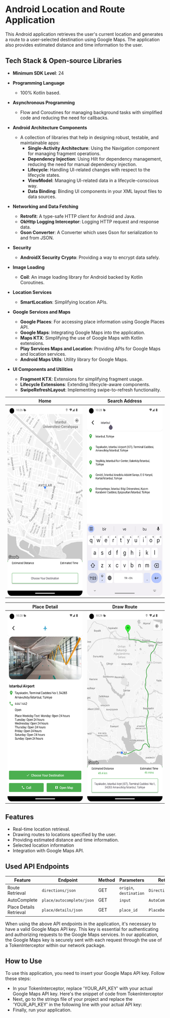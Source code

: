 # Android Location and Route Application

This Android application retrieves the user's current location and generates a route to a user-selected destination using Google Maps. The application also provides estimated distance and time information to the user.

## Tech Stack & Open-source Libraries

* **Minimum SDK Level**: 24

* **Programming Language**
  * 100% Kotlin based.

* **Asynchronous Programming**
  * Flow and Coroutines for managing background tasks with simplified code and reducing the need for callbacks.

* **Android Architecture Components**
  * A collection of libraries that help in designing robust, testable, and maintainable apps:
    * **Single-Activity Architecture**: Using the Navigation component for managing fragment operations.
    * **Dependency Injection**: Using Hilt for dependency management, reducing the need for manual dependency injection.
    * **Lifecycle**: Handling UI-related changes with respect to the lifecycle states.
    * **ViewModel**: Managing UI-related data in a lifecycle-conscious way.
    * **Data Binding**: Binding UI components in your XML layout files to data sources.

* **Networking and Data Fetching**
  * **Retrofit**: A type-safe HTTP client for Android and Java.
  * **OkHttp Logging Interceptor**: Logging HTTP request and response data.
  * **Gson Converter**: A Converter which uses Gson for serialization to and from JSON.

* **Security**
  * **AndroidX Security Crypto**: Providing a way to encrypt data safely.

* **Image Loading**
  * **Coil**: An image loading library for Android backed by Kotlin Coroutines.

* **Location Services**
  * **SmartLocation**: Simplifying location APIs.

* **Google Services and Maps**
  * **Google Places**: For accessing place information using Google Places API.
  * **Google Maps**: Integrating Google Maps into the application.
  * **Maps KTX**: Simplifying the use of Google Maps with Kotlin extensions.
  * **Play Services Maps and Location**: Providing APIs for Google Maps and location services.
  * **Android Maps Utils**: Utility library for Google Maps.

* **UI Components and Utilities**
  * **Fragment KTX**: Extensions for simplifying fragment usage.
  * **Lifecycle Extensions**: Extending lifecycle-aware components.
  * **SwipeRefreshLayout**: Implementing swipe-to-refresh functionality.


| Home | Search Address 
| ----- | ----- |
|<img src="media/1.png" width="270" height="600"/>|<img src="media/2.png" width="270" height="600"/>|

| Place Detail|Draw Route|
| ----- | ----- | 
|<img src="media/3.png" width="270" height="600"/>|<img src="media/4.png" width="270" height="600"/>|

## Features
- Real-time location retrieval.
- Drawing routes to locations specified by the user.
- Providing estimated distance and time information.
- Selected location information
- Integration with Google Maps API.


## Used API Endpoints
| Feature                 | Endpoint                    | Method | Parameters            | Return Type             |
|-------------------------|-----------------------------|--------|-----------------------|-------------------------|
| Route Retrieval         | `directions/json`           | GET    | `origin`, `destination`| `DirectionResponse`     |
| AutoComplete            | `place/autocomplete/json`   | GET    | `input`               | `AutoCompleteResponse`  |
| Place Details Retrieval | `place/details/json`        | GET    | `place_id`            | `PlaceDetailsResponse`  |

When using the above API endpoints in the application, it's necessary to have a valid Google Maps API key. This key is essential for authenticating and authorizing requests to the Google Maps services. In our application, the Google Maps key is securely sent with each request through the use of a TokenInterceptor within our network package.

## How to Use
To use this application, you need to insert your Google Maps API key. Follow these steps:
- In your TokenInterceptor, replace 'YOUR_API_KEY' with your actual Google Maps API key. Here's the snippet of code from TokenInterceptor
- Next, go to the strings file of your project and replace the 'YOUR_API_KEY' in the following line with your actual API key:
- Finally, run your application.
